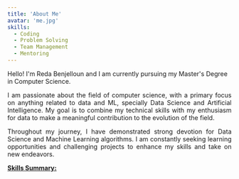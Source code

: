 ```yaml
---
title: 'About Me'
avatar: 'me.jpg'
skills:
  - Coding
  - Problem Solving
  - Team Management
  - Mentoring
---
```


Hello! I'm Reda Benjelloun and I am currently pursuing my Master's Degree in Computer Science.

<p align="justify">I am passionate about the field of computer science, with a primary focus on anything related to data and ML, specially Data Science and Artificial Intelligence. My goal is to combine my technical skills with my enthusiasm for data to make a meaningful contribution to the evolution of the field.</p>

<p align="justify">Throughout my journey, I have demonstrated strong devotion for Data Science and Machine Learning algorithms. I am constantly seeking learning opportunities and challenging projects to enhance my skills and take on new endeavors.</p>

<u><strong>Skills Summary:</strong></u>